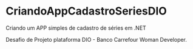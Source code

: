 # CriandoAppCadastroSeriesDIO
Criando um APP simples de cadastro de séries em .NET

Desafio de Projeto plataforma DIO - Banco Carrefour Woman Developer.
